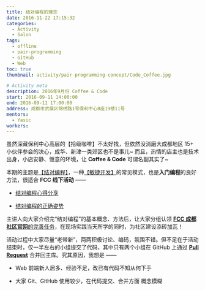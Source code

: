```yaml
---
title: 结对编程的理念
date: 2016-11-22 17:15:32
categories:
  - Activity
  - Salon
tags:
  - offline
  - pair-programming
  - GitHub
  - Web
toc: true
thumbnail: activity/pair-programming-concept/Code_Coffee.jpg

# Activity meta
description: 2016年9月份 Coffee & Code
start: 2016-09-11 14:00:00
end: 2016-09-11 17:00:00
address: 成都市武侯区锦绣路1号保利中心B座19楼11号
mentors:
  - Yasic
workers:
---
```


虽然深藏保利中心高层的【拾级咖啡】不太好找，但依然没消磨大成都地区 15+ 小伙伴参会的决心，成华、新津一类郊区也不是事儿~ 而且，热情的店主也是技术出身，小店安静、惬意的环境，让 **Coffee & Code** 可谓名副其实了~

本期的主题是[【结对编程】][1]，一种[【敏捷开发】][2]的常见模式，也是**入门编程**的良好方法，很适合 **FCC 线下活动** ——

  - [结对编程心得分享](http://blog.jobbole.com/87816/)

  - [结对编程的正确姿势](http://insights.thoughtworkers.org/pair-programming/)


主讲人向大家介绍完“结对编程”的基本概念、方法后，让大家分组认领 [**FCC 成都社区官网**的完善任务][3]，在现场实践当天所学的同时，为社区建设添砖加瓦！

活动过程中大家尽量“老带新”，两两积极讨论、编码，氛围不错。但不足在于活动结束时，仅一半左右的小组提交了代码，其中只有两个小组在 GitHub 上通过 [**Pull Request**][4] 合并回主库。究其原因，我想是 ——

  - Web 前端新人居多、经验不足，改已有代码不知从何下手

  - 大家 Git、GitHub 使用较少，在代码提交、合并方面 概念模糊


  [1]: https://www.zhihu.com/topic/19553651/
  [2]: https://www.zhihu.com/topic/19564208/
  [3]: https://github.com/FreeCodeCamp-Chengdu/FreeCodeCamp-Chengdu.github.io/blob/v0/html/feature.html
  [4]: https://help.github.com/en/articles/about-pull-requests
